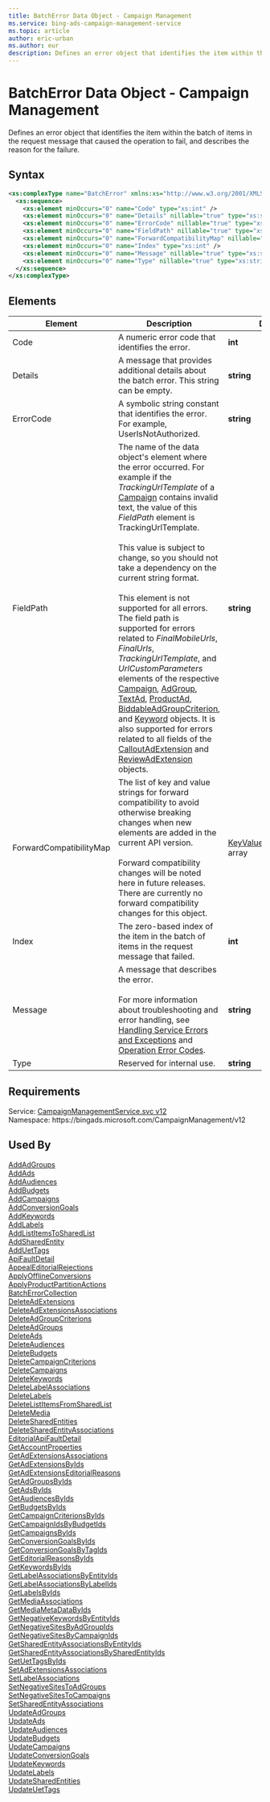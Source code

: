 ```yaml
---
title: BatchError Data Object - Campaign Management
ms.service: bing-ads-campaign-management-service
ms.topic: article
author: eric-urban
ms.author: eur
description: Defines an error object that identifies the item within the batch of items in the request message that caused the operation to fail, and describes the reason for the failure.
---
```

# BatchError Data Object - Campaign Management
Defines an error object that identifies the item within the batch of items in the request message that caused the operation to fail, and describes the reason for the failure.

## Syntax
```xml
<xs:complexType name="BatchError" xmlns:xs="http://www.w3.org/2001/XMLSchema">
  <xs:sequence>
    <xs:element minOccurs="0" name="Code" type="xs:int" />
    <xs:element minOccurs="0" name="Details" nillable="true" type="xs:string" />
    <xs:element minOccurs="0" name="ErrorCode" nillable="true" type="xs:string" />
    <xs:element minOccurs="0" name="FieldPath" nillable="true" type="xs:string" />
    <xs:element minOccurs="0" name="ForwardCompatibilityMap" nillable="true" type="q8:ArrayOfKeyValuePairOfstringstring" xmlns:q8="http://schemas.datacontract.org/2004/07/System.Collections.Generic" />
    <xs:element minOccurs="0" name="Index" type="xs:int" />
    <xs:element minOccurs="0" name="Message" nillable="true" type="xs:string" />
    <xs:element minOccurs="0" name="Type" nillable="true" type="xs:string" />
  </xs:sequence>
</xs:complexType>
```

## <a name="elements"></a>Elements

|Element|Description|Data Type|
|-----------|---------------|-------------|
|<a name="code"></a>Code|A numeric error code that identifies the error.|**int**|
|<a name="details"></a>Details|A message that provides additional details about the batch error. This string can be empty.|**string**|
|<a name="errorcode"></a>ErrorCode|A symbolic string constant that identifies the error. For example, UserIsNotAuthorized.|**string**|
|<a name="fieldpath"></a>FieldPath|The name of the data object's element where the error occurred. For example if the *TrackingUrlTemplate* of a [Campaign](campaign.md) contains invalid text, the value of this *FieldPath* element is TrackingUrlTemplate.<br/><br/>This value is subject to change, so you should not take a dependency on the current string format.<br/><br/>This element is not supported for all errors. The field path is supported for errors related to *FinalMobileUrls*, *FinalUrls*, *TrackingUrlTemplate*, and *UrlCustomParameters* elements of the respective [Campaign](campaign.md), [AdGroup](adgroup.md), [TextAd](textad.md), [ProductAd](productad.md), [BiddableAdGroupCriterion](biddableadgroupcriterion.md), and [Keyword](keyword.md) objects. It is also supported for errors related to all fields of the [CalloutAdExtension](calloutadextension.md) and [ReviewAdExtension](reviewadextension.md) objects.|**string**|
|<a name="forwardcompatibilitymap"></a>ForwardCompatibilityMap|The list of key and value strings for forward compatibility to avoid otherwise breaking changes when new elements are added in the current API version.<br/><br/>Forward compatibility changes will be noted here in future releases. There are currently no forward compatibility changes for this object.|[KeyValuePairOfstringstring](keyvaluepairofstringstring.md) array|
|<a name="index"></a>Index|The zero-based index of the item in the batch of items in the request message that failed.|**int**|
|<a name="message"></a>Message|A message that describes the error.<br/><br/>For more information about troubleshooting and error handling, see [Handling Service Errors and Exceptions](../guides/handle-service-errors-exceptions.md) and [Operation Error Codes](../guides/operation-error-codes.md).|**string**|
|<a name="type"></a>Type|Reserved for internal use.|**string**|

## Requirements
Service: [CampaignManagementService.svc v12](https://campaign.api.bingads.microsoft.com/Api/Advertiser/CampaignManagement/v12/CampaignManagementService.svc)  
Namespace: https\://bingads.microsoft.com/CampaignManagement/v12  

## Used By
[AddAdGroups](addadgroups.md)  
[AddAds](addads.md)  
[AddAudiences](addaudiences.md)  
[AddBudgets](addbudgets.md)  
[AddCampaigns](addcampaigns.md)  
[AddConversionGoals](addconversiongoals.md)  
[AddKeywords](addkeywords.md)  
[AddLabels](addlabels.md)  
[AddListItemsToSharedList](addlistitemstosharedlist.md)  
[AddSharedEntity](addsharedentity.md)  
[AddUetTags](adduettags.md)  
[ApiFaultDetail](apifaultdetail.md)  
[AppealEditorialRejections](appealeditorialrejections.md)  
[ApplyOfflineConversions](applyofflineconversions.md)  
[ApplyProductPartitionActions](applyproductpartitionactions.md)  
[BatchErrorCollection](batcherrorcollection.md)  
[DeleteAdExtensions](deleteadextensions.md)  
[DeleteAdExtensionsAssociations](deleteadextensionsassociations.md)  
[DeleteAdGroupCriterions](deleteadgroupcriterions.md)  
[DeleteAdGroups](deleteadgroups.md)  
[DeleteAds](deleteads.md)  
[DeleteAudiences](deleteaudiences.md)  
[DeleteBudgets](deletebudgets.md)  
[DeleteCampaignCriterions](deletecampaigncriterions.md)  
[DeleteCampaigns](deletecampaigns.md)  
[DeleteKeywords](deletekeywords.md)  
[DeleteLabelAssociations](deletelabelassociations.md)  
[DeleteLabels](deletelabels.md)  
[DeleteListItemsFromSharedList](deletelistitemsfromsharedlist.md)  
[DeleteMedia](deletemedia.md)  
[DeleteSharedEntities](deletesharedentities.md)  
[DeleteSharedEntityAssociations](deletesharedentityassociations.md)  
[EditorialApiFaultDetail](editorialapifaultdetail.md)  
[GetAccountProperties](getaccountproperties.md)  
[GetAdExtensionsAssociations](getadextensionsassociations.md)  
[GetAdExtensionsByIds](getadextensionsbyids.md)  
[GetAdExtensionsEditorialReasons](getadextensionseditorialreasons.md)  
[GetAdGroupsByIds](getadgroupsbyids.md)  
[GetAdsByIds](getadsbyids.md)  
[GetAudiencesByIds](getaudiencesbyids.md)  
[GetBudgetsByIds](getbudgetsbyids.md)  
[GetCampaignCriterionsByIds](getcampaigncriterionsbyids.md)  
[GetCampaignIdsByBudgetIds](getcampaignidsbybudgetids.md)  
[GetCampaignsByIds](getcampaignsbyids.md)  
[GetConversionGoalsByIds](getconversiongoalsbyids.md)  
[GetConversionGoalsByTagIds](getconversiongoalsbytagids.md)  
[GetEditorialReasonsByIds](geteditorialreasonsbyids.md)  
[GetKeywordsByIds](getkeywordsbyids.md)  
[GetLabelAssociationsByEntityIds](getlabelassociationsbyentityids.md)  
[GetLabelAssociationsByLabelIds](getlabelassociationsbylabelids.md)  
[GetLabelsByIds](getlabelsbyids.md)  
[GetMediaAssociations](getmediaassociations.md)  
[GetMediaMetaDataByIds](getmediametadatabyids.md)  
[GetNegativeKeywordsByEntityIds](getnegativekeywordsbyentityids.md)  
[GetNegativeSitesByAdGroupIds](getnegativesitesbyadgroupids.md)  
[GetNegativeSitesByCampaignIds](getnegativesitesbycampaignids.md)  
[GetSharedEntityAssociationsByEntityIds](getsharedentityassociationsbyentityids.md)  
[GetSharedEntityAssociationsBySharedEntityIds](getsharedentityassociationsbysharedentityids.md)  
[GetUetTagsByIds](getuettagsbyids.md)  
[SetAdExtensionsAssociations](setadextensionsassociations.md)  
[SetLabelAssociations](setlabelassociations.md)  
[SetNegativeSitesToAdGroups](setnegativesitestoadgroups.md)  
[SetNegativeSitesToCampaigns](setnegativesitestocampaigns.md)  
[SetSharedEntityAssociations](setsharedentityassociations.md)  
[UpdateAdGroups](updateadgroups.md)  
[UpdateAds](updateads.md)  
[UpdateAudiences](updateaudiences.md)  
[UpdateBudgets](updatebudgets.md)  
[UpdateCampaigns](updatecampaigns.md)  
[UpdateConversionGoals](updateconversiongoals.md)  
[UpdateKeywords](updatekeywords.md)  
[UpdateLabels](updatelabels.md)  
[UpdateSharedEntities](updatesharedentities.md)  
[UpdateUetTags](updateuettags.md)  
